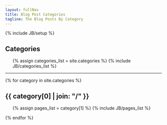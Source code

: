 ```yaml
---
layout: fullNav
title: Blog Post Categories
tagline: The Blog Posts By Category
---
```

{% include JB/setup %}

<article>

<h2>Categories</h2>
<ul>
  {% assign categories_list = site.categories %}
  {% include JB/categories_list %}
</ul>

<hr>

{% for category in site.categories %} 
  <h2 id="{{ category[0] }}-ref">{{ category[0] | join: "/" }}</h2>
  <ul>
    {% assign pages_list = category[1] %}  
    {% include JB/pages_list %}
  </ul>
{% endfor %}
</article>
